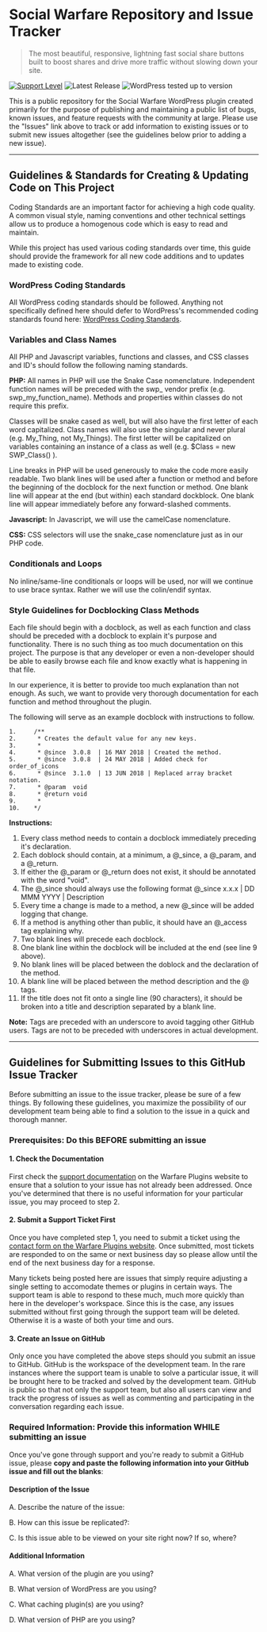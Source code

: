 # Social Warfare Repository and Issue Tracker

> The most beautiful, responsive, lightning fast social share buttons built to boost shares and drive more traffic without slowing down your site.

[![Support Level](https://img.shields.io/badge/support-active-green.svg)](#support-level) ![Latest Release](https://img.shields.io/github/v/release/warfare-plugins/social-warfare) ![WordPress tested up to version](https://img.shields.io/badge/WordPress-v6.5%20tested-success.svg)

This is a public repository for the Social Warfare WordPress plugin created primarily for the purpose of publishing and maintaining a public list of bugs, known issues, and feature requests with the community at large. Please use the "Issues" link above to track or add information to existing issues or to submit new issues altogether (see the guidelines below prior to adding a new issue).

***

## Guidelines & Standards for Creating & Updating Code on This Project

Coding Standards are an important factor for achieving a high code quality. A common visual style, naming conventions and other technical settings allow us to produce a homogenous code which is easy to read and maintain.

While this project has used various coding standards over time, this guide should provide the framework for all new code additions and to updates made to existing code.

### WordPress Coding Standards
All WordPress coding standards should be followed. Anything not specifically defined here should defer to WordPress's recommended coding standards found here: [WordPress Coding Standards](https://codex.wordpress.org/WordPress_Coding_Standards).

### Variables and Class Names
All PHP and Javascript variables, functions and classes, and CSS classes and ID's should follow the following naming standards. 

**PHP:** All names in PHP will use the Snake Case nomenclature. Independent function names will be preceded with the swp_ vendor prefix (e.g. swp_my_function_name). Methods and properties within classes do not require this prefix. 

Classes will be snake cased as well, but will also have the first letter of each word capitalized. Class names will also use the singular and never plural (e.g. My_Thing, not My_Things). The first letter will be capitalized on variables containing an instance of a class as well (e.g. $Class = new SWP_Class() ).

Line breaks in PHP will be used generously to make the code more easily readable. Two blank lines will be used after a function or method and before the beginning of the docblock for the next function or method. One blank line will appear at the end (but within) each standard dockblock. One blank line will appear immediately before any forward-slashed comments.

**Javascript:** In Javascript, we will use the camelCase nomenclature. 

**CSS:** CSS selectors will use the snake_case nomenclature just as in our PHP code.

### Conditionals and Loops
No inline/same-line conditionals or loops will be used, nor will we continue to use brace syntax. Rather we will use the colin/endif syntax.

### Style Guidelines for Docblocking Class Methods
Each file should begin with a docblock, as well as each function and class should be preceded with a docblock to explain it's purpose and functionality. There is no such thing as too much documentation on this project. The purpose is that any developer or even a non-developer should be able to easily browse each file and know exactly what is happening in that file.

In our experience, it is better to provide too much explanation than not enough. As such, we want to provide very thorough documentation for each function and method throughout the plugin.

The following will serve as an example docblock with instructions to follow.

```
1.     /**
2.      * Creates the default value for any new keys.
3.      *
4.      * @since  3.0.8  | 16 MAY 2018 | Created the method.
5.      * @since  3.0.8  | 24 MAY 2018 | Added check for order_of_icons
6.      * @since  3.1.0  | 13 JUN 2018 | Replaced array bracket notation.
7.      * @param  void
8.      * @return void
9.      *
10.    */
```
**Instructions:**

1. Every class method needs to contain a docblock immediately preceding it's declaration.
2. Each doblock should contain, at a minimum, a @_since, a @_param, and a @_return.
3. If either the @_param or @_return does not exist, it should be annotated with the word "void".
4. The @_since should always use the following format @_since x.x.x | DD MMM YYYY | Description
5. Every time a change is made to a method, a new @_since will be added logging that change.
6. If a method is anything other than public, it should have an @_access tag explaining why.
7. Two blank lines will precede each docblock.
8. One blank line within the docblock will be included at the end (see line 9 above).
9. No blank lines will be placed between the doblock and the declaration of the method.
10. A blank line will be placed between the method description and the @ tags.
11. If the title does not fit onto a single line (90 characters), it should be broken into a title and description separated by a blank line.

**Note:** Tags are preceded with an underscore to avoid tagging other GitHub users. Tags are not to be preceded with underscores in actual development.

***

## Guidelines for Submitting Issues to this GitHub Issue Tracker
Before submitting an issue to the issue tracker, please be sure of a few things. By following these guidelines, you maximize the possibility of our development team being able to find a solution to the issue in a quick and thorough manner.

### Prerequisites: Do this BEFORE submitting an issue

#### 1. Check the Documentation
First check the [support documentation](https://warfareplugins.com/support/) on the Warfare Plugins website to ensure that a solution to your issue has not already been addressed. Once you've determined that there is no useful information for your particular issue, you may proceed to step 2.

#### 2. Submit a Support Ticket First
Once you have completed step 1, you need to submit a ticket using the [contact form on the Warfare Plugins website](https://warfareplugins.com/submit-ticket/). Once submitted, most tickets are responded to on the same or next business day so please allow until the end of the next business day for a response.

Many tickets being posted here are issues that simply require adjusting a single setting to accomodate themes or plugins in certain ways. The support team is able to respond to these much, much more quickly than here in the developer's workspace. Since this is the case, any issues submitted without first going through the support team will be deleted. Otherwise it is a waste of both your time and ours.

#### 3. Create an Issue on GitHub
Only once you have completed the above steps should you submit an issue to GitHub. GitHub is the workspace of the development team. In the rare instances where the support team is unable to solve a particular issue, it will be brought here to be tracked and solved by the development team. GitHub is public so that not only the support team, but also all users can view and track the progress of issues as well as commenting and participating in the conversation regarding each issue.

### Required Information: Provide this information WHILE submitting an issue
Once you've gone through support and you're ready to submit a GitHub issue, please **copy and paste the following information into your GitHub issue and fill out the blanks**:

#### Description of the Issue

A. Describe the nature of the issue:

B. How can this issue be replicated?:

C. Is this issue able to be viewed on your site right now? If so, where?

#### Additional Information

A. What version of the plugin are you using?

B. What version of WordPress are you using?

C. What caching plugin(s) are you using?

D. What version of PHP are you using?